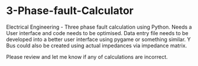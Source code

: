 # 3-Phase-fault-Calculator
Electrical Engineering - Three phase fault calculation using Python. Needs a User interface and code needs to be optimised. Data entry file needs to be developed into a better user interface using pygame or something similar. Y Bus could also be created using actual impedances via impedance matrix.

Please review and let me know if any of calculations are incorrect.
